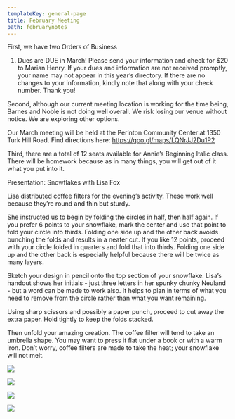 ```yaml
---
templateKey: general-page
title: February Meeting
path: februarynotes
---
```

First, we have two Orders of Business 

1. Dues are DUE in March! Please send your information and check for $20 to Marian Henry. If your dues and information are not received promptly, your name may not appear in this year’s directory.  If there are no changes to your information, kindly note that along with your check number. Thank you!

Second, although our current meeting location is working for the time being, Barnes and Noble is not doing well overall. We risk losing our venue without notice. We are exploring other options. 

Our March meeting will be held at the Perinton Community Center at 1350 Turk Hill Road. Find directions here: <https://goo.gl/maps/LQNrJJ2Du1P2>

Third, there are a total of 12 seats available for Annie’s Beginning Italic class. There will be homework because as in many things, you will get out of it what you put into it. 

Presentation: Snowflakes with Lisa Fox

Lisa distributed coffee filters for the evening’s activity. These work well because they’re round and thin but sturdy. 

She instructed us to begin by folding the circles in half, then half again. If you prefer 6 points to your snowflake, mark the center and use that point to fold your circle into thirds. Folding one side up and the other back avoids bunching the folds and results in a neater cut. If you like 12 points, proceed with your circle folded in quarters and fold that into thirds. Folding one side up and the other back is especially helpful because there will be twice as many layers. 

Sketch your design in pencil onto the top section of your snowflake. Lisa’s handout shows her initials - just three letters in her spunky chunky Neuland - but a word can be made to work also. It helps to plan in terms of what you need to remove from the circle rather than what you want remaining. 

Using sharp scissors and possibly a paper punch, proceed to cut away the extra paper. Hold tightly to keep the folds stacked. 

Then unfold your amazing creation. The coffee filter will tend to take an umbrella shape. You may want to press it flat under a book or with a warm iron. Don’t worry, coffee filters are made to take the heat; your snowflake will not melt.

![](/img/snowflakes2.jpeg)

![](/img/snowflakes2.jpeg)

![](/img/snowflakes3.jpeg)

![](/img/snowflakes4.jpeg)
